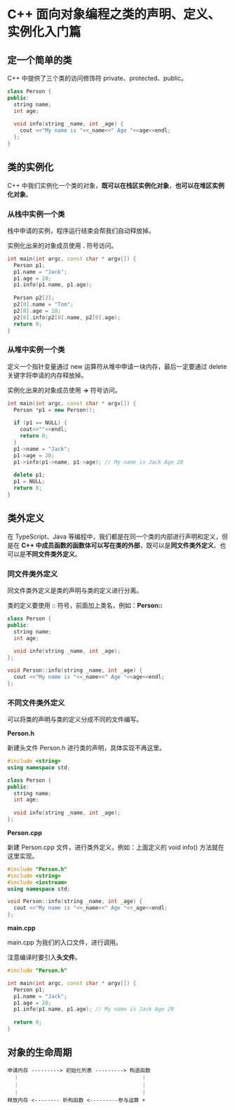 # C++ 面向对象编程之类的声明、定义、实例化入门篇

## 定一个简单的类

C++ 中提供了三个类的访问修饰符 private、protected、public。

```cpp
class Person {
public:
  string name;
  int age;
  
  void info(string _name, int _age) {
    cout <<"My name is "<<_name<<" Age "<<age<<endl;
  };
}
```

## 类的实例化

C++ 中我们实例化一个类的对象，**既可以在栈区实例化对象**，**也可以在堆区实例化对象**。

### 从栈中实例一个类

栈中申请的实例，程序运行结束会帮我们自动释放掉。

实例化出来的对象成员使用 **.** 符号访问。

```cpp
int main(int argc, const char * argv[]) {
  Person p1;
  p1.name = "Jack";
  p1.age = 20;
  p1.info(p1.name, p1.age);
  
  Person p2[2];
  p2[0].name = "Tom";
  p2[0].age = 18;
  p2[0].info(p2[0].name, p2[0].age);
  return 0;
}
```

### 从堆中实例一个类

定义一个指针变量通过 new 运算符从堆中申请一块内存，最后一定要通过 delete 关键字将申请的内存释放掉。

实例化出来的对象成员使用 **->** 符号访问。

```cpp
int main(int argc, const char * argv[]) {
  Person *p1 = new Person();
  
  if (p1 == NULL) {
    cout<<""<<endl;
    return 0;
  }
  p1->name = "Jack";
  p1->age = 20;
  p1->info(p1->name, p1->age); // My name is Jack Age 20
  
  delete p1;
  p1 = NULL;
  return 0;
}
```

## 类外定义

在 TypeScript、Java 等编程中，我们都是在同一个类的内部进行声明和定义，但是在 **C++ 中成员函数的函数体可以写在类的外部**，既可以是**同文件类外定义**、也可以是**不同文件类外定义**。

### 同文件类外定义

同文件类外定义是类的声明与类的定义进行分离。

类的定义要使用 :: 符号，前面加上类名，例如：**Person::**

```cpp
class Person {
public:
  string name;
  int age;
  
  void info(string _name, int _age);
};

void Person::info(string _name, int _age) {
  cout <<"My name is "<<_name<<" Age "<<age<<endl;
};
```

### 不同文件类外定义

可以将类的声明与类的定义分成不同的文件编写。

**Person.h**

新建头文件 Person.h 进行类的声明，具体实现不再这里。

```cpp
#include <string>
using namespace std;

class Person {
public:
  string name;
  int age;
  
  void info(string _name, int _age);
};
```

**Person.cpp**

新建 Person.cpp 文件，进行类外定义，例如：上面定义的 void info() 方法就在这里实现。

```cpp
#include "Person.h"
#include <string>
#include <iostream>
using namespace std;

void Person::info(string _name, int _age) {
  cout <<"My name is "<<_name<<" Age "<<_age<<endl;
};
```

**main.cpp**

main.cpp 为我们的入口文件，进行调用。

注意编译时要引入**头文件**。

```cpp
#include "Person.h"

int main(int argc, const char * argv[]) {
  Person p1;
  p1.name = "Jack";
  p1.age = 20;
  p1.info(p1.name, p1.age); // My name is Jack Age 20
  
  return 0;
}
```

## 对象的生命周期

```
申请内存 ---------> 初始化列表 ---------> 构造函数
  ｜                                       ｜
  ｜                                       ｜
  ｜                                       ｜
释放内存 <-------- 析构函数 <---------参与运算 + 
```
